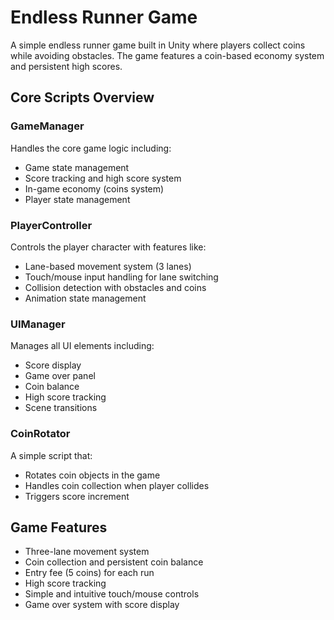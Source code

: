 # Endless Runner Game

A simple endless runner game built in Unity where players collect coins while avoiding obstacles. The game features a coin-based economy system and persistent high scores.

## Core Scripts Overview

### GameManager
Handles the core game logic including:
- Game state management
- Score tracking and high score system
- In-game economy (coins system)
- Player state management

### PlayerController
Controls the player character with features like:
- Lane-based movement system (3 lanes)
- Touch/mouse input handling for lane switching
- Collision detection with obstacles and coins
- Animation state management

### UIManager
Manages all UI elements including:
- Score display
- Game over panel
- Coin balance
- High score tracking
- Scene transitions

### CoinRotator
A simple script that:
- Rotates coin objects in the game
- Handles coin collection when player collides
- Triggers score increment

## Game Features
- Three-lane movement system
- Coin collection and persistent coin balance
- Entry fee (5 coins) for each run
- High score tracking
- Simple and intuitive touch/mouse controls
- Game over system with score display
